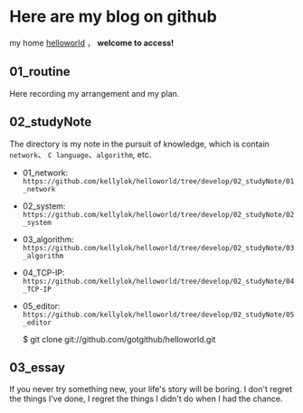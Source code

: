 # Here are my blog on github

my home [helloworld](https://github.com/gotgithub/helloworld) ，
**welcome to access!**

## 01_routine

Here recording my arrangement and my plan.

## 02_studyNote

The directory is my note in the pursuit of knowledge, which is contain ``network``、
``C language``、``algorithm``, etc.

 - 01_network: `https://github.com/kellylok/helloworld/tree/develop/02_studyNote/01_network`
 - 02_system: `https://github.com/kellylok/helloworld/tree/develop/02_studyNote/02_system` 
 - 03_algorithm: `https://github.com/kellylok/helloworld/tree/develop/02_studyNote/03_algorithm` 
 - 04_TCP-IP: `https://github.com/kellylok/helloworld/tree/develop/02_studyNote/04_TCP-IP` 
 - 05_editor: `https://github.com/kellylok/helloworld/tree/develop/02_studyNote/05_editor` 

    $ git clone git://github.com/gotgithub/helloworld.git

## 03_essay

If you never try something new, your life's story will be boring. I don't regret the things 
I've done, I regret the things I didn't do when I had the chance.
